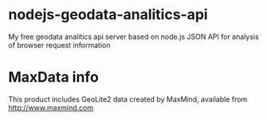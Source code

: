# nodejs-geodata-analitics-api
My free geodata analitics api server based on node.js
JSON API for analysis of browser request information

# MaxData info
This product includes GeoLite2 data created by MaxMind, available from http://www.maxmind.com
